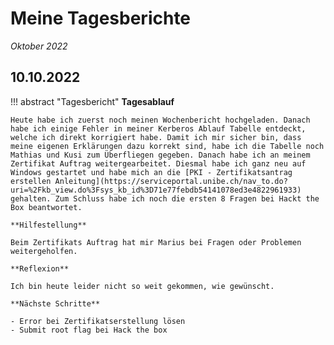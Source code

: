 # **Meine Tagesberichte**


*Oktober 2022*

## **10.10.2022**

!!! abstract "Tagesbericht"
    **Tagesablauf**

    Heute habe ich zuerst noch meinen Wochenbericht hochgeladen. Danach habe ich einige Fehler in meiner Kerberos Ablauf Tabelle entdeckt, welche ich direkt korrigiert habe. Damit ich mir sicher bin, dass meine eigenen Erklärungen dazu korrekt sind, habe ich die Tabelle noch Mathias und Kusi zum Überfliegen gegeben. Danach habe ich an meinem Zertifikat Auftrag weitergearbeitet. Diesmal habe ich ganz neu auf Windows gestartet und habe mich an die [PKI - Zertifikatsantrag erstellen Anleitung](https://serviceportal.unibe.ch/nav_to.do?uri=%2Fkb_view.do%3Fsys_kb_id%3D71e77febdb54141078ed3e4822961933) gehalten. Zum Schluss habe ich noch die ersten 8 Fragen bei Hackt the Box beantwortet.

    **Hilfestellung**

    Beim Zertifikats Auftrag hat mir Marius bei Fragen oder Problemen weitergeholfen.

    **Reflexion**

    Ich bin heute leider nicht so weit gekommen, wie gewünscht.

    **Nächste Schritte**
    
    - Error bei Zertifikatserstellung lösen
    - Submit root flag bei Hack the box
